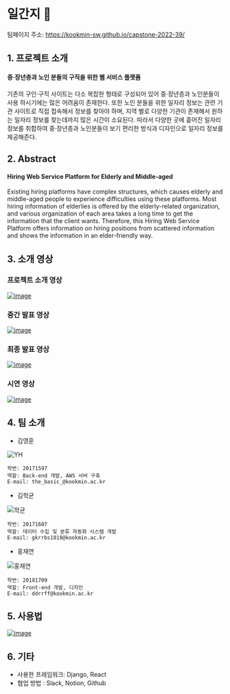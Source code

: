 # 일간지 🍊
팀페이지 주소: https://kookmin-sw.github.io/capstone-2022-39/ 


## 1. 프로젝트 소개
#### 중·장년층과 노인 분들의 구직을 위한 웹 서비스 플랫폼  
기존의 구인·구직 사이트는 다소 복잡한 형태로 구성되어 있어 중·장년층과 노인분들이 사용 하시기에는 많은 어려움이 존재한다.
또한 노인 분들을 위한 일자리 정보는 관련 기관 사이트로 직접 접속해서 정보를 찾아야 하며,
지역 별로 다양한 기관이 존재해서 원하는 일자리 정보를 찾는데까지 많은 시간이 소요된다. 
따라서 다양한 곳에 흩어진 일자리 정보를 취합하여 중·장년층과 노인분들이 보기 편리한 방식과 디자인으로 일자리 정보를 제공해준다.

## 2. Abstract
#### Hiring Web Service Platform for Elderly and Middle-aged
Existing hiring platforms have complex structures, which causes elderly and middle-aged people to experience difficulties using these platforms.
Most hiring information of elderlies is offered by the elderly-related organization, and various organization of each area takes a long time to get the information that the client wants.
Therefore, this Hiring Web Service Platform offers information on hiring positions from scattered information and shows the information in an elder-friendly way.

## 3. 소개 영상
### 프로젝트 소개 영상  
[![image](https://user-images.githubusercontent.com/28584171/162363705-2d28d091-039f-4586-9c15-f1916024c09f.png)](https://youtu.be/FcUZ4Q2Bfds)

### 중간 발표 영상
[![image](https://user-images.githubusercontent.com/28584171/162363915-d025f710-1c74-4d29-9cf0-7e941097653d.png)](https://www.youtube.com/watch?v=dYVHX2gFoWc)

### 최종 발표 영상
[![image](https://user-images.githubusercontent.com/28584171/170625801-a0348acb-717b-4b4d-9ab4-80ea2a95aa1b.png)](https://drive.google.com/file/d/1oA-qORIvQZaQdFA-quPuKxpGJx2p5jVT/view?usp=sharing)

### 시연 영상
[![image](https://user-images.githubusercontent.com/28584171/170625990-9e0befda-7bb4-4963-9a7e-092be969378a.png)](https://drive.google.com/file/d/1ShFfmb0yhAn-kG5JroFbQJYZE2jp2H3q/view?usp=sharing)

## 4. 팀 소개

* 김영훈
  
![YH](https://user-images.githubusercontent.com/39540473/161184896-53483839-c4f5-49bd-ba27-473f073ffa89.jpg)
```
학번: 20171597
역할: Back-end 개발, AWS 서버 구축
E-mail: the_basic_@kookmin.ac.kr
```

* 김학균

![학균](https://user-images.githubusercontent.com/39540473/161184846-43312d4c-d8ab-48d7-942f-7e5d570d5887.jpg) 
```
학번: 20171607
역할: 데이터 수집 및 분류 자동화 시스템 개발
E-mail: gkrrbs1018@kookmin.ac.kr
```

* 홍재연
  
![홍재연](https://user-images.githubusercontent.com/39540473/161184136-0909bf62-f0ec-4d46-b803-e093b3442ac7.jpg)
```
학번: 20181709
역할: Front-end 개발, 디자인
E-mail: ddrrff@kookmin.ac.kr
```

## 5. 사용법

[![image](https://user-images.githubusercontent.com/28584171/170623610-633e95e0-f7a1-49d0-8bce-0189f13d394a.png)](http://3.38.225.207:3000/)

## 6. 기타

* 사용한 프레임워크: Django, React
* 협업 방법 : Slack, Notion, Github

